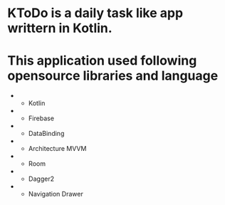 # KToDo is a daily task like app writtern in Kotlin.

# This application used following opensource libraries and language

* * Kotlin
* * Firebase
* * DataBinding
* * Architecture MVVM
* * Room
* * Dagger2
* * Navigation Drawer
